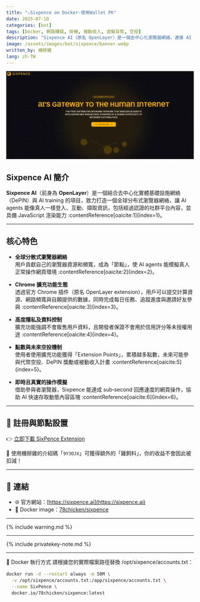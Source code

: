 ```yaml
---
title: "⚠️Sixpence on Docker-使用Wallet PK"
date: 2025-07-10
categories: [bot]
tags: [Docker, 網路賺錢, 掛機, 被動收入, 虛擬貨幣, 空投]
description: "Sixpence AI（原名 OpenLayer）是一個去中心化瀏覽器網絡，連接 AI agents 與人類網際網路，平台運行依賴全球用戶貢獻的瀏覽器資源，並透過 Chrome 擴充功能參與貢獻可賺取點數。"
image: /assets/images/bot/sixpence/banner.webp
written_by: 機掰雞
lang: zh-TW
---
```


![Sixpence AI 封面圖](/assets/images/bot/sixpence/banner.webp)

## Sixpence AI 簡介

**Sixpence AI**（前身為 **OpenLayer**）是一個結合去中心化實體基礎設施網絡（DePIN）與 AI training 的項目，致力打造一個全球分布式瀏覽器網絡，讓 AI agents 能像真人一樣登入、互動、擷取資訊，包括經過認證的社群平台內容，並具備 JavaScript 渲染能力 :contentReference[oaicite:1]{index=1}。

---

## 核心特色

- **全球分散式瀏覽器網絡**  
  用戶貢獻自己的瀏覽器資源和頻寬，成為「節點」，使 AI agents 能模擬真人正常操作網頁環境 :contentReference[oaicite:2]{index=2}。

- **Chrome 擴充功能生態**  
  透過官方 Chrome 插件（原名 OpenLayer extension），用戶可以提交計算資源、網路頻寬與自願提供的數據，同時完成每日任務、追蹤進度與邀請好友參與 :contentReference[oaicite:3]{index=3}。

- **高度隱私及資料控制**  
  擴充功能強調不會販售用戶資料，且開發者保證不會用於信用評分等未授權用途 :contentReference[oaicite:4]{index=4}。

- **點數與未來空投機制**  
  使用者使用擴充功能獲得「Extension Points」，累積越多點數，未來可能參與代幣空投、DePIN 獎勵或被動收入計畫 :contentReference[oaicite:5]{index=5}。

- **即時且真實的操作模擬**  
  借助參與者瀏覽器，Sixpence 能達成 sub‑second 回應速度的網頁操作，協助 AI 快速存取動態內容區塊 :contentReference[oaicite:6]{index=6}。

---

## 📝 註冊與節點設置

👉 [立即下載 SixPence Extension](https://chromewebstore.google.com/detail/sixpence-prev-openlayer/bcakokeeafaehcajfkajcpbdkfnoahlh?hl=en-US&utm_source=ext_sidebar)

🎉 使用機掰雞的介紹碼「`9Y3OJX`」可獲得額外的「雞飼料」，你的收益不會因此被扣減！

---
## 🔗 連結

- 🌐 官方網站：[https://sixpence.ai](https://sixpence.ai)
- 🐳 Docker image：[78chicken/sixpence](https://hub.docker.com/r/78chicken/sixpence)

---

{% include warning.md %}

---

{% include privatekey-note.md %}

---
🐳 Docker 執行方式
請根據您的實際檔案路徑替換 /opt/sixpence/accounts.txt：

```bash
docker run -d --restart always -m 50M \
  -v /opt/sixpence/accounts.txt:/app/sixpence/accounts.txt \
  --name SixPence \
  docker.io/78chicken/sixpence:latest
```

